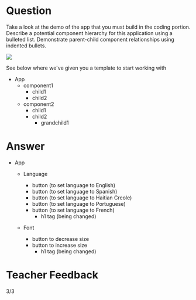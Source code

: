 # Question

Take a look at the demo of the app that you must build in the coding portion. Describe a potential component hierarchy for this application using a bulleted list. Demonstrate parent-child component relationships using indented bullets.

![](../demo.gif)

See below where we've given you a template to start working with

- App
  - component1
    - child1
    - child2
  - component2
    - child1
    - child2
      - grandchild1

# Answer

- App
  - Language
    - button (to set language to English)
    - button (to set language to Spanish)
    - button (to set language to Haitian Creole)
    - button (to set language to Portuguese)
    - button (to set language to French)
      - h1 tag (being changed)

  - Font
    - button to decrease size
    - button to increase size
      - h1 tag (being changed)

# Teacher Feedback
3/3